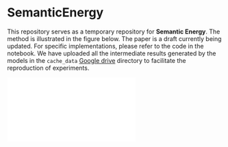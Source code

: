 # SemanticEnergy

This repository serves as a temporary repository for **Semantic Energy**. The method is illustrated in the figure below. The paper is a draft currently being updated. For specific implementations, please refer to the code in the notebook. We have uploaded all the intermediate results generated by the models in the `cache_data` [Google drive](https://drive.google.com/file/d/16ykjWpLV1bY82IRFpvMhzHyKIq9Me02J/view?usp=sharing) directory to facilitate the reproduction of experiments.

![Framework](semanticenergy.pdf)

